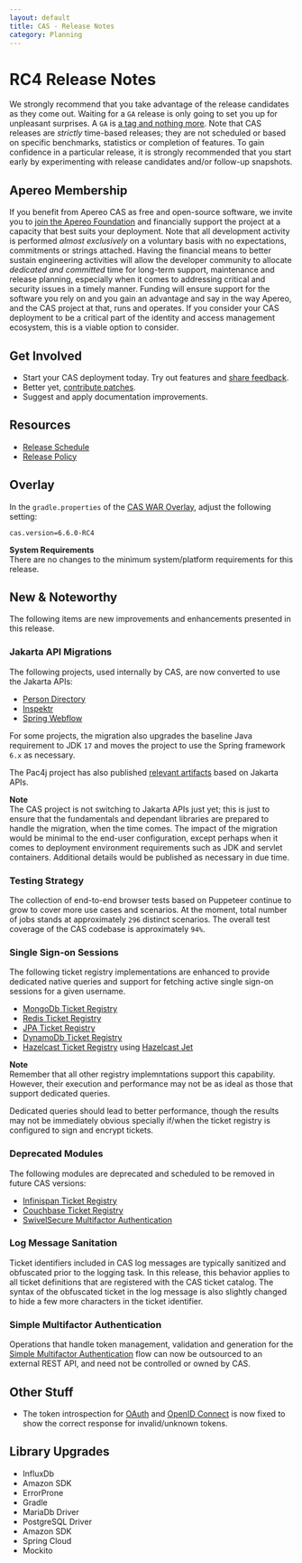 ```yaml
---
layout: default
title: CAS - Release Notes
category: Planning
---
```


# RC4 Release Notes

We strongly recommend that you take advantage of the release candidates as they come out. Waiting for a `GA` release is only going to set
you up for unpleasant surprises. A `GA` is [a tag and nothing more](https://apereo.github.io/2017/03/08/the-myth-of-ga-rel/). Note 
that CAS releases are *strictly* time-based releases; they are not scheduled or based on specific benchmarks, statistics 
or completion of features. To gain confidence in a particular release, it is strongly recommended that you start 
early by experimenting with release candidates and/or follow-up snapshots.

## Apereo Membership

If you benefit from Apereo CAS as free and open-source software, we invite you
to [join the Apereo Foundation](https://www.apereo.org/content/apereo-membership)
and financially support the project at a capacity that best suits your deployment. Note that all development activity is performed
*almost exclusively* on a voluntary basis with no expectations, commitments or strings attached. Having the financial means to better
sustain engineering activities will allow the developer community to allocate *dedicated and committed* time for long-term support,
maintenance and release planning, especially when it comes to addressing critical and security issues in a timely manner. Funding will
ensure support for the software you rely on and you gain an advantage and say in the way Apereo, and the CAS project at that, runs and
operates. If you consider your CAS deployment to be a critical part of the identity and access management ecosystem, this is a viable option
to consider.

## Get Involved

- Start your CAS deployment today. Try out features and [share feedback](/cas/Mailing-Lists.html).
- Better yet, [contribute patches](/cas/developer/Contributor-Guidelines.html).
- Suggest and apply documentation improvements.

## Resources

- [Release Schedule](https://github.com/apereo/cas/milestones)
- [Release Policy](/cas/developer/Release-Policy.html)

## Overlay

In the `gradle.properties` of the [CAS WAR Overlay](../installation/WAR-Overlay-Installation.html), adjust the following setting:

```properties
cas.version=6.6.0-RC4
```

<div class="alert alert-info">
<strong>System Requirements</strong><br/>There are no changes to the 
minimum system/platform requirements for this release.
</div>

## New & Noteworthy

The following items are new improvements and enhancements presented in this release.
    
### Jakarta API Migrations

The following projects, used internally by CAS, are now converted to use the Jakarta APIs:

- [Person Directory](https://github.com/apereo/person-directory)
- [Inspektr](https://github.com/apereo/inspektr)
- [Spring Webflow](https://github.com/apereo/spring-webflow)
              
For some projects, the migration also upgrades the baseline Java requirement to JDK `17` and 
moves the project to use the Spring framework `6.x` as necessary. 

The Pac4j project has also published [relevant artifacts](https://www.pac4j.org/blog/jakartaee_is_coming.html) based on Jakarta APIs. 

<div class="alert alert-info">
<strong>Note</strong><br/>The CAS project is not switching to Jakarta APIs just yet; this is just to ensure
that the fundamentals and dependant libraries are prepared to handle the migration, when the time comes.
The impact of the migration would be minimal to the end-user configuration, except perhaps when it comes to 
deployment environment requirements such as JDK and servlet containers. Additional details would 
be published as necessary in due time.
</div>

### Testing Strategy

The collection of end-to-end browser tests based on Puppeteer continue to grow to cover 
more use cases and scenarios. At the moment, total number of jobs
stands at approximately `296` distinct scenarios. The overall test coverage of the CAS codebase is approximately `94%`.

### Single Sign-on Sessions

The following ticket registry implementations are enhanced to provide dedicated native queries
and support for fetching active single sign-on sessions for a given username.
                                                                                
- [MongoDb Ticket Registry](../ticketing/MongoDb-Ticket-Registry.html)
- [Redis Ticket Registry](../ticketing/Redis-Ticket-Registry.html)
- [JPA Ticket Registry](../ticketing/JPA-Ticket-Registry.html)
- [DynamoDb Ticket Registry](../ticketing/DynamoDb-Ticket-Registry.html)
- [Hazelcast Ticket Registry](../ticketing/Hazelcast-Ticket-Registry.html) using [Hazelcast Jet](https://jet-start.sh/)

<div class="alert alert-info">
<strong>Note</strong><br/>Remember that all other registry implemntations support this capability.
However, their execution and performance may not be as ideal as those that support dedicated queries.
</div>

Dedicated queries should lead to better performance, though the results may not be immediately obvious
specially if/when the ticket registry is configured to sign and encrypt tickets.

### Deprecated Modules

The following modules are deprecated and scheduled to be removed in future CAS versions:

- [Infinispan Ticket Registry](../ticketing/Infinispan-Ticket-Registry.html)
- [Couchbase Ticket Registry](../ticketing/Couchbase-Ticket-Registry.html)
- [SwivelSecure Multifactor Authentication](../mfa/SwivelSecure-Authentication.html)

### Log Message Sanitation

Ticket identifiers included in CAS log messages are typically sanitized and obfuscated prior to the logging task. In this release,
this behavior applies to all ticket definitions that are registered with the CAS ticket catalog. The syntax of the obfuscated ticket
in the log message is also slightly changed to hide a few more characters in the ticket identifier.

### Simple Multifactor Authentication

Operations that handle token management, validation and generation for 
the [Simple Multifactor Authentication](../mfa/Simple-Multifactor-Authentication.html) 
flow can now be outsourced to an external REST API, and need not be controlled or owned by CAS. 

## Other Stuff
            
- The token introspection for [OAuth](../protocol/OAuth-Protocol.html) and [OpenID Connect](../protocol/OIDC-Protocol.html) is now fixed to show the correct 
  response for invalid/unknown tokens.

## Library Upgrades

- InfluxDb
- Amazon SDK
- ErrorProne
- Gradle
- MariaDb Driver
- PostgreSQL Driver
- Amazon SDK
- Spring Cloud
- Mockito
